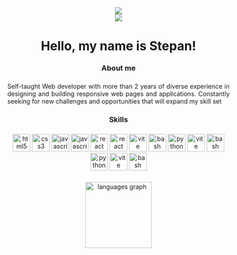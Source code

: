 <div align="center">
<img src="https://visitor-badge.laobi.icu/badge?page_id=stepandordiai"/>
</div>

<div align="center">
  <img src="https://64.media.tumblr.com/85e28b2c1364a2084bd7a6727add810a/bf7dea713bb52297-ac/s1280x1920/0f03a27d7d10f150b8abba46376358eb72e1bd89.gifv"  />
</div>

###

<h1 align="center">Hello, my name is Stepan!</h1>

###

<h3 align="center">About me</h3>

###

<p align="justify">Self-taught Web developer with more than 2 years of diverse experience in designing and building responsive web pages and applications.
Constantly seeking for new challenges and opportunities that will expand my skill set</p>

<h3 align="center">Skills</h3>

###

<div align="center">
  <img src="https://cdn.jsdelivr.net/gh/devicons/devicon/icons/html5/html5-original.svg" height="40" alt="html5 logo"  />
  <img src="https://cdn.jsdelivr.net/gh/devicons/devicon/icons/css3/css3-original.svg" height="40" alt="css3 logo"  />
  <img src="https://cdn.jsdelivr.net/gh/devicons/devicon/icons/javascript/javascript-original.svg" height="40" alt="javascript logo"  />
  <img src="https://upload.wikimedia.org/wikipedia/commons/thumb/9/96/Sass_Logo_Color.svg/640px-Sass_Logo_Color.svg.png" height="40" alt="javascript logo"  />
  <img src="https://cdn.jsdelivr.net/gh/devicons/devicon/icons/react/react-original.svg" height="40" alt="react logo"  />
  <img src="https://upload.wikimedia.org/wikipedia/commons/thumb/b/b2/Bootstrap_logo.svg/1200px-Bootstrap_logo.svg.png" height="40" alt="react logo"  />
  <img src="https://avatars.githubusercontent.com/u/18133?s=280&v=4" height="40" alt="vite logo"  />
  <img src="https://upload.wikimedia.org/wikipedia/commons/thumb/3/33/Figma-logo.svg/800px-Figma-logo.svg.png" height="40" alt="bash logo"  />
  <img src="https://upload.wikimedia.org/wikipedia/commons/d/d9/Node.js_logo.svg" height="40" alt="python logo"  />
  <img src="https://upload.wikimedia.org/wikipedia/commons/thumb/4/4c/Typescript_logo_2020.svg/1200px-Typescript_logo_2020.svg.png" height="40" alt="vite logo"  />
  <img src="https://cdn.worldvectorlogo.com/logos/mongodb-icon-1-1.svg" height="40" alt="bash logo"  />
  <img src="https://upload.wikimedia.org/wikipedia/commons/thumb/c/c3/Python-logo-notext.svg/800px-Python-logo-notext.svg.png" height="40" alt="python logo"  />
  <img src="https://skillicons.dev/icons?i=vite" height="40" alt="vite logo"  />
  <img src="https://cdn.simpleicons.org/gnubash/4EAA25" height="40" alt="bash logo"  />
</div>

###

<div align="center">
  <img src="https://github-readme-stats.vercel.app/api/top-langs?username=stepandordiai&locale=en&hide_title=false&layout=compact&card_width=320&langs_count=5&theme=dracula&hide_border=false&order=2" height="150" alt="languages graph"  />
</div>
